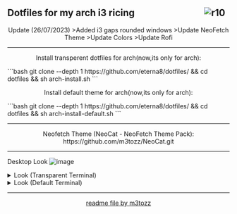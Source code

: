 <img src="https://hits.sh/github.com/eterna8/dotfiles.git.svg?label=views&color=fe7d37" alt="r10" hspace="10"
 align="right" /> Dotfiles for my arch i3 ricing
--
<p align="center">Update (26/07/2023)
>Added i3 gaps rounded windows
>Update NeoFetch Theme
>Update Colors
>Update Rofi

--------------------------------------------------------------------------

<p align="center">Install transperent dotfiles for arch(now,its only for arch):</p>
```bash
git clone --depth 1 https://github.com/eterna8/dotfiles/ && cd dotfiles && sh arch-install.sh
```
<p align="center">Install default theme for arch(now,its only for arch):</p>
```bash
git clone --depth 1  https://github.com/eterna8/dotfiles/ && cd dotfiles && sh arch-install-default.sh
```

--------------------------------------------------------------------------
<p align="center">Neofetch Theme (NeoCat - NeoFetch Theme Pack): https://github.com/m3tozz/NeoCat.git</p>

--------------------------------------------------------------------------
Desktop Look
![image](https://github.com/eterna8/dotfiles/assets/79897762/a067fe54-a0d0-4878-9c63-3dab4c37d492)

<details>
<summary> Look (Transparent Terminal) </summary>

![image](https://github.com/eterna8/dotfiles/assets/79897762/530e7915-15a4-487f-b222-021eb7f90de1)
</details>

<details>
<summary> Look (Default Terminal) </summary> 

![image](https://github.com/eterna8/dotfiles/assets/79897762/310d0dc3-a194-463d-baca-4c89fa83ef41)
</details>

--------------------------------------------------------------------------
<p align="center"><a href="https://github.com/m3tozz">readme file by m3tozz</a>

